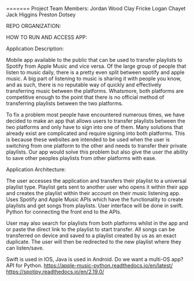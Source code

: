=======
Project Team Members:
Jordan Wood
Clay Fricke
Logan Chayet
Jack Higgins
Preston Dotsey

REPO ORGANIZATION:



HOW TO RUN AND ACCESS APP:



Application Description:

Mobile app available to the public that can be used to transfer playlists to Spotify from Apple Music and vice versa. Of the large group of people that listen to music daily, there is a pretty even split between spotify and apple music. A big part of listening to music is sharing it with people you know, and as such, there is no reputable way of quickly and effectively transferring music between the platforms. Whatsmore, both platforms are competitive enough to the point that there is no official method of transferring playlists between the two platforms.

To fix a problem most people have encountered numerous times, we have decided to make an app that allows users to transfer playlists between the two platforms and only have to sign into one of them. Many solutions that already exist are complicated and require signing into both platforms. This is because these websites are intended to be used when the user is switching from one platform to the other and needs to transfer their private playlists. Our app would solve this problem but also give the user the ability to save other peoples playlists from other platforms with ease.

Application Architecture:

The user accesses the application and transfers their playlist to a universal playlist type. Playlist gets sent to another user who opens it within their app and creates the playlist within their account on their music listening app. Uses Spotify and Apple Music APIs which have the functionality to create playlists and get songs from playlists. 
User interface will be done in swift. Python for connecting the front end to the APIs.

User may also search for playlists from both platforms whilst in the app and or paste the direct link to the playlist to start transfer. All songs can be transferred on device and saved to a playlist created by us as an exact duplicate. The user will then be redirected to the new playlist where they can listen/save.

Swift is used in IOS, Java is used in Android. Do we want a multi-OS app?
API for Python.
https://apple-music-python.readthedocs.io/en/latest/
https://spotipy.readthedocs.io/en/2.19.0/
